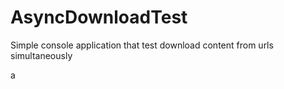 # AsyncDownloadTest
Simple console application that test download content from urls simultaneously

a
